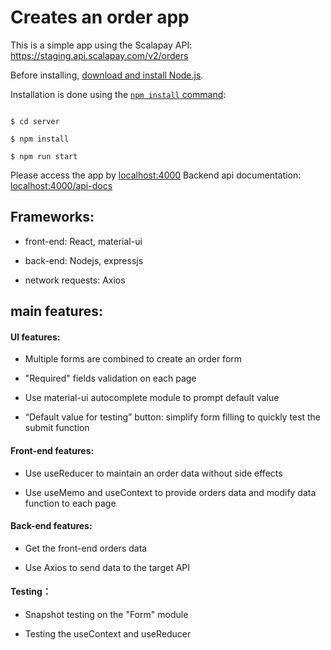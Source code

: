 # Creates an order app

This is a simple app using the Scalapay API: https://staging.api.scalapay.com/v2/orders

Before installing, [download and install Node.js](https://nodejs.org/en/download/).

Installation is done using the [`npm install` command](https://docs.npmjs.com/getting-started/installing-npm-packages-locally):

```

$ cd server

$ npm install

$ npm run start

```

Please access the app by [localhost:4000](http://localhost:4000)
Backend api documentation: [localhost:4000/api-docs](http://localhost:4000/api-docs)

## Frameworks:

- front-end: React, material-ui

- back-end: Nodejs, expressjs

- network requests: Axios

## main features:

#### UI features:

- Multiple forms are combined to create an order form

- "Required" fields validation on each page

- Use material-ui autocomplete module to prompt default value
- “Default value for testing” button: simplify form filling to quickly test the submit function

#### Front-end features:

- Use useReducer to maintain an order data without side effects

- Use useMemo and useContext to provide orders data and modify data function to each page

#### Back-end features:

- Get the front-end orders data

- Use Axios to send data to the target API

#### Testing：

- Snapshot testing on the "Form" module

- Testing the useContext and useReducer

